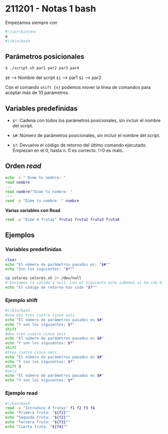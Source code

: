 # 211201 - Notas 1 bash

Empezamos siempre con
```bash
#!/usr/bin/env 
ò
#!/bin/bash
```

## Parámetros posicionales

```bash
$ ./script.sh par1 par2 par3 par4
```

`$0` --> Nombre del script
`$1` --> par1
`$2` --> par2

Con el comando `shift {n}` podemos mover la línea de comandos para aceptar más de 10 parámetros.


## Variables predefinidas

* `$*`: Cadena con todos los parámetros posicionales, sin incluir el nombre del script.

* `$#`: Número de parámetros posicionales, sin incluir el nombre del script.
* `$?`: Devuelve el código de retorno del último comando ejecutado. Empiezan en el 0, hasta n. 0 es correcto. !=0 es malo. 

## Orden *read*

```bash
echo -n " Dime tu nombre: "
read nombre
---
read nombre?"Dime tu nombre: "
---
read -p "Dime tu nombre: " nombre 
```

**Varias variables con Read**
```bash
read -p "Dime 4 frutas" fruta1 fruta2 fruta3 fruta4
```


## Ejemplos

### Variables predefinidas

```bash
clear
echo "El número de parámetros pasados es: "$#""
echo "Son los siguientes: "$*""

cp colores colores.sh 2> /dev/null
# Enviamos la salida a null. Con el siguiente echo sabemos si ha ido bien o mal.
echo "El código de retorno has sido "$?""
```
### Ejemplo shift
```bash
#!/bin/bash
#uno dos tres cuatro cinco seis
echo "El número de parámetros pasados es $#"
echo "Y son los siguientes: $*"
shift
#dos tres cuatro cinco seis
echo "El número de parámetros pasados es $#"
echo "Y son los siguientes: $*"
shift
#tres cuatro cinco seis
echo "El número de parámetros pasados es $#"
echo "Y son los siguientes: $*"
shift 3
#seis
echo "El número de parámetros pasados es $#"
echo "Y son los siguientes: $*"
```

### Ejemplo read 

```bash
#!/bin/bash
read -p "Introduce 4 frutas" f1 f2 f3 f4
echo "Primera fruta: "${f1}""
echo "Segunda fruta: "${f2}""
echo "Tercera fruta: "${f3}""
echo "Cuarta fruta: "${f4}""

```